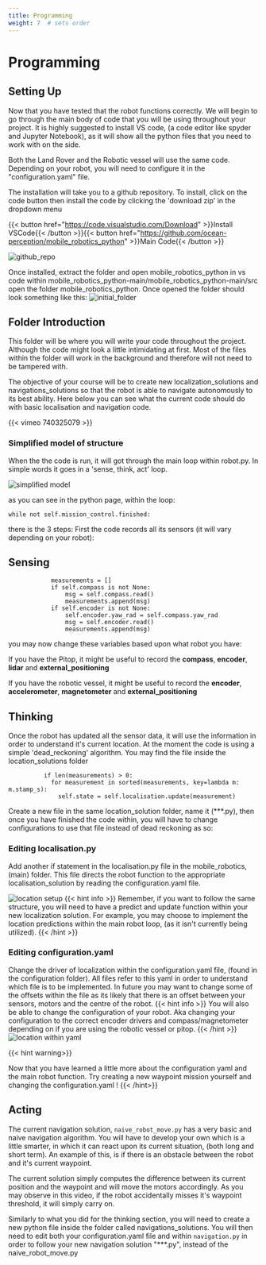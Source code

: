 ```yaml
---
title: Programming
weight: 7  # sets order
---
```


# Programming

## Setting Up

Now that you have tested that the robot functions correctly. We will begin to go through the main body of code that you will be using throughout your project.
It is highly suggested to install VS code, (a code editor like spyder and Jupyter Notebook), as it will show all the python files that you need to work with on the side.

Both the Land Rover and the Robotic vessel will use the same code. Depending on your robot, you will need to configure it in the "configuration.yaml" file.

The installation will take you to a github repository. To install, click on the code button then install the code by clicking the 'download zip' in the dropdown menu

{{< button href="https://code.visualstudio.com/Download" >}}Install VSCode{{< /button >}}{{< button href="https://github.com/ocean-perception/mobile_robotics_python" >}}Main Code{{< /button >}}

![github_repo](static/github_repo.png)

Once installed, extract the folder and open mobile_robotics_python in vs code within mobile_robotics_python-main/mobile_robotics_python-main/src open the folder mobile_robotics_python. Once opened the folder should look something like this:
![initial_folder](static/initial_folder.png)

## Folder Introduction

This folder will be where you will write your code throughout the project. Although the code might look a little intimidating at first. Most of the files within the folder will work in the background and therefore will not need to be tampered with.

The objective of your course will be to create new localization_solutions and navigations_solutions so that the robot is able to navigate autonomously to its best ability. Here below you can see what the current code should do with basic localisation and navigation code.

{{< vimeo 740325079 >}}

### Simplified model of structure

When the the code is run, it will got through the main loop within robot.py. In simple words it goes in a 'sense, think, act' loop.

![simplified model](static/sensethinkact.png)

as you can see in the python page, within the loop:

```
while not self.mission_control.finished:
```

there is the 3 steps:
First the code records all its sensors (it will vary depending on your robot):

## Sensing
```
            measurements = []
            if self.compass is not None:
                msg = self.compass.read()
                measurements.append(msg)
            if self.encoder is not None:
                self.encoder.yaw_rad = self.compass.yaw_rad
                msg = self.encoder.read()
                measurements.append(msg)
```
you may now change these variables based upon what robot you have:

If you have the Pitop, it might be useful to record the **compass**, **encoder**, **lidar** and **external_positioning**

If you have the robotic vessel, it might be useful to record the **encoder**, **accelerometer**, **magnetometer** and **external_positioning**

## Thinking

Once the robot has updated all the sensor data, it will use the information in order to understand it's current location. At the moment the code is using a simple 'dead_reckoning' algorithm. You may find the file inside the location_solutions folder

```
          if len(measurements) > 0:
            for measurement in sorted(measurements, key=lambda m: m.stamp_s):
              self.state = self.localisation.update(measurement)

```

Create a new file in the same location_solution folder, name it (***.py), then once you have finished the code within, you will have to change configurations to use that file instead of dead reckoning as so:

### Editing localisation.py

Add another if statement in the localisation.py file in the mobile_robotics, (main) folder. This file directs the robot function to the appropriate localisation_solution by reading the configuration.yaml file.

![location setup](static/localisation_setup.png)
{{< hint info >}}
Remember, if you want to follow the same structure, you will need to have a predict and update function within your new localization solution. For example, you may choose to implement the location predictions within the main robot loop, (as it isn't currently being utilized).
{{< /hint >}}

### Editing configuration.yaml

Change the driver of localization within the configuration.yaml file, (found in the configuration folder). All files refer to this yaml in order to understand which file is to be implemented. In future you may want to change some of the offsets within the file as its likely that there is an offset between your sensors, motors and the centre of the robot.
{{< hint info >}}
You will also be able to change the configuration of your robot. Aka changing your configuration to the correct encoder drivers and compass/magnetometer depending on if you are using the robotic vessel or pitop.
{{< /hint >}}
![location within yaml](static/location_within_yaml.png)


{{< hint warning>}}

Now that you have learned a little more about the configuration yaml and the main robot function. Try creating a new waypoint mission yourself and changing the configuration.yaml !
{{< /hint>}}

## Acting

The current navigation solution, `naive_robot_move.py` has a very basic and naive navigation algorithm. You will have to develop your own which is a little smarter, in which it can react upon its current situation, (both long and short term). An example of this, is if there is an obstacle between the robot and it's current waypoint.

The current solution simply computes the difference between its current position and the waypoint and will move the motors accordingly. As you may observe in this video, if the robot accidentally misses it's waypoint threshold, it will simply carry on.

Similarly to what you did for the thinking section, you will need to create a new python file inside the folder called navigations_solutions. You will then need to edit both your configuration.yaml file and within `navigation.py` in order to follow your new navigation solution "***.py", instead of the naive_robot_move.py

